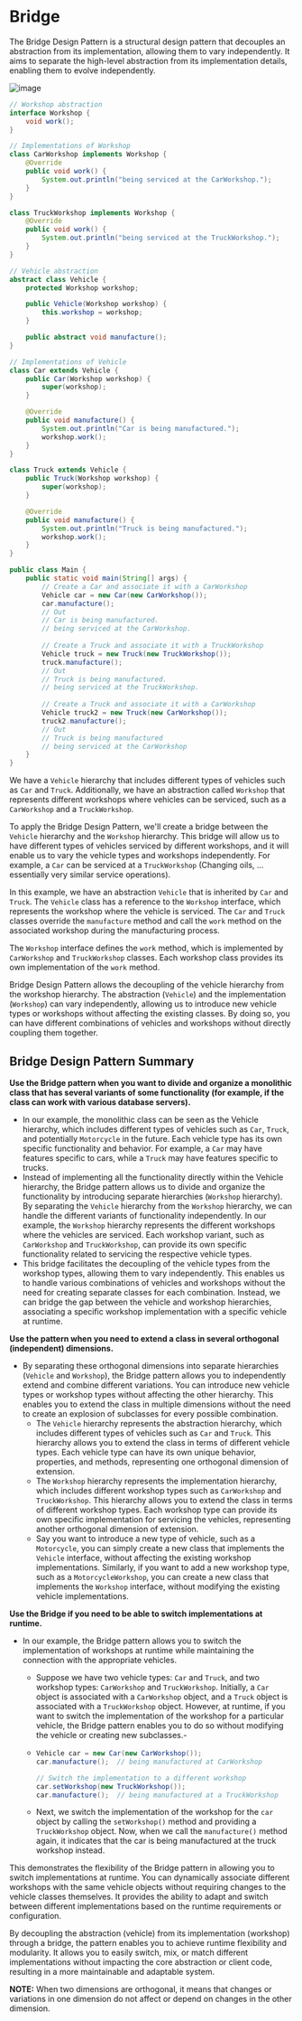 # Bridge
The Bridge Design Pattern is a structural design pattern that decouples an abstraction from its implementation, allowing them to vary independently. It aims to separate the high-level abstraction from its implementation details, enabling them to evolve independently.

![image](https://github.com/boushphong/Design-Patterns/assets/59940078/dc7f8ef7-43f0-4c54-902c-2e746f4c6e2c)

```java
// Workshop abstraction
interface Workshop {
    void work();
}

// Implementations of Workshop
class CarWorkshop implements Workshop {
    @Override
    public void work() {
        System.out.println("being serviced at the CarWorkshop.");
    }
}

class TruckWorkshop implements Workshop {
    @Override
    public void work() {
        System.out.println("being serviced at the TruckWorkshop.");
    }
}

// Vehicle abstraction
abstract class Vehicle {
    protected Workshop workshop;

    public Vehicle(Workshop workshop) {
        this.workshop = workshop;
    }

    public abstract void manufacture();
}

// Implementations of Vehicle
class Car extends Vehicle {
    public Car(Workshop workshop) {
        super(workshop);
    }

    @Override
    public void manufacture() {
        System.out.println("Car is being manufactured.");
        workshop.work();
    }
}

class Truck extends Vehicle {
    public Truck(Workshop workshop) {
        super(workshop);
    }

    @Override
    public void manufacture() {
        System.out.println("Truck is being manufactured.");
        workshop.work();
    }
}

public class Main {
    public static void main(String[] args) {
        // Create a Car and associate it with a CarWorkshop
        Vehicle car = new Car(new CarWorkshop());
        car.manufacture();
        // Out
        // Car is being manufactured.
        // being serviced at the CarWorkshop.
        
        // Create a Truck and associate it with a TruckWorkshop
        Vehicle truck = new Truck(new TruckWorkshop());
        truck.manufacture();
        // Out
        // Truck is being manufactured.
        // being serviced at the TruckWorkshop.
        
        // Create a Truck and associate it with a CarWorkshop
        Vehicle truck2 = new Truck(new CarWorkshop());
        truck2.manufacture();
        // Out
        // Truck is being manufactured
        // being serviced at the CarWorkshop
    }
}
```

We have a `Vehicle` hierarchy that includes different types of vehicles such as `Car` and `Truck`. Additionally, we have an abstraction called `Workshop` that represents different workshops where vehicles can be serviced, such as a `CarWorkshop` and a `TruckWorkshop`.

To apply the Bridge Design Pattern, we'll create a bridge between the `Vehicle` hierarchy and the `Workshop` hierarchy. This bridge will allow us to have different types of vehicles serviced by different workshops, and it will enable us to vary the vehicle types and workshops independently. For example, a `Car` can be serviced at a `TruckWorkshop` (Changing oils, ... essentially very similar service operations).

In this example, we have an abstraction `Vehicle` that is inherited by `Car` and `Truck`. The `Vehicle` class has a reference to the `Workshop` interface, which represents the workshop where the vehicle is serviced. The `Car` and `Truck` classes override the `manufacture` method and call the `work` method on the associated workshop during the manufacturing process.

The `Workshop` interface defines the `work` method, which is implemented by `CarWorkshop` and `TruckWorkshop` classes. Each workshop class provides its own implementation of the `work` method.

Bridge Design Pattern allows the decoupling of the vehicle hierarchy from the workshop hierarchy. The abstraction (`Vehicle`) and the implementation (`Workshop`) can vary independently, allowing us to introduce new vehicle types or workshops without affecting the existing classes. By doing so, you can have different combinations of vehicles and workshops without directly coupling them together.

## Bridge Design Pattern Summary
**Use the Bridge pattern when you want to divide and organize a monolithic class that has several variants of some functionality (for example, if the class can work with various database servers).**
-  In our example, the monolithic class can be seen as the Vehicle hierarchy, which includes different types of vehicles such as `Car`, `Truck`, and potentially `Motorcycle` in the future. Each vehicle type has its own specific functionality and behavior. For example, a `Car` may have features specific to cars, while a `Truck` may have features specific to trucks. 
-  Instead of implementing all the functionality directly within the Vehicle hierarchy, the Bridge pattern allows us to divide and organize the functionality by introducing separate hierarchies (`Workshop` hierarchy). By separating the `Vehicle` hierarchy from the `Workshop` hierarchy, we can handle the different variants of functionality independently. In our example, the `Workshop` hierarchy represents the different workshops where the vehicles are serviced. Each workshop variant, such as `CarWorkshop` and `TruckWorkshop`, can provide its own specific functionality related to servicing the respective vehicle types.
  - This bridge facilitates the decoupling of the vehicle types from the workshop types, allowing them to vary independently. This enables us to handle various combinations of vehicles and workshops without the need for creating separate classes for each combination. Instead, we can bridge the gap between the vehicle and workshop hierarchies, associating a specific workshop implementation with a specific vehicle at runtime.

**Use the pattern when you need to extend a class in several orthogonal (independent) dimensions.**
- By separating these orthogonal dimensions into separate hierarchies (`Vehicle` and `Workshop`), the Bridge pattern allows you to independently extend and combine different variations. You can introduce new vehicle types or workshop types without affecting the other hierarchy. This enables you to extend the class in multiple dimensions without the need to create an explosion of subclasses for every possible combination.
  - The `Vehicle` hierarchy represents the abstraction hierarchy, which includes different types of vehicles such as `Car` and `Truck`. This hierarchy allows you to extend the class in terms of different vehicle types. Each vehicle type can have its own unique behavior, properties, and methods, representing one orthogonal dimension of extension.
  - The `Workshop` hierarchy represents the implementation hierarchy, which includes different workshop types such as `CarWorkshop` and `TruckWorkshop`. This hierarchy allows you to extend the class in terms of different workshop types. Each workshop type can provide its own specific implementation for servicing the vehicles, representing another orthogonal dimension of extension.
  - Say you want to introduce a new type of vehicle, such as a `Motorcycle`, you can simply create a new class that implements the `Vehicle` interface, without affecting the existing workshop implementations. Similarly, if you want to add a new workshop type, such as a `MotorcycleWorkshop`, you can create a new class that implements the `Workshop` interface, without modifying the existing vehicle implementations.

**Use the Bridge if you need to be able to switch implementations at runtime.**
- In our example, the Bridge pattern allows you to switch the implementation of workshops at runtime while maintaining the connection with the appropriate vehicles.
  - Suppose we have two vehicle types: `Car` and `Truck`, and two workshop types: `CarWorkshop` and `TruckWorkshop`. Initially, a `Car` object is associated with a `CarWorkshop` object, and a `Truck` object is associated with a `TruckWorkshop` object. However, at runtime, if you want to switch the implementation of the workshop for a particular vehicle, the Bridge pattern enables you to do so without modifying the vehicle or creating new subclasses.-
  - ```java
    Vehicle car = new Car(new CarWorkshop());
    car.manufacture();  // being manufactured at CarWorkshop

    // Switch the implementation to a different workshop
    car.setWorkshop(new TruckWorkshop());
    car.manufacture();  // being manufactured at a TruckWorkshop
    ```

  - Next, we switch the implementation of the workshop for the `car` object by calling the `setWorkshop()` method and providing a `TruckWorkshop` object. Now, when we call the `manufacture()` method again, it indicates that the car is being manufactured at the truck workshop instead.

This demonstrates the flexibility of the Bridge pattern in allowing you to switch implementations at runtime. You can dynamically associate different workshops with the same vehicle objects without requiring changes to the vehicle classes themselves. It provides the ability to adapt and switch between different implementations based on the runtime requirements or configuration.

By decoupling the abstraction (vehicle) from its implementation (workshop) through a bridge, the pattern enables you to achieve runtime flexibility and modularity. It allows you to easily switch, mix, or match different implementations without impacting the core abstraction or client code, resulting in a more maintainable and adaptable system.

**NOTE:** When two dimensions are orthogonal, it means that changes or variations in one dimension do not affect or depend on changes in the other dimension.
